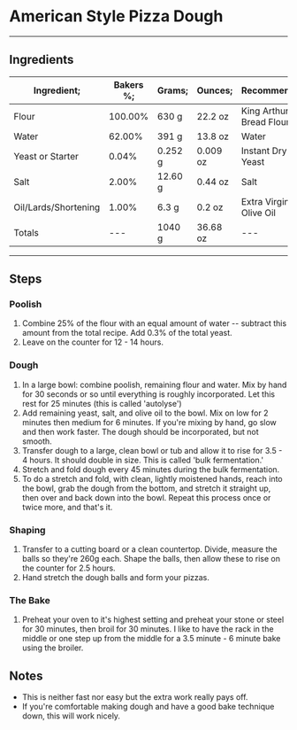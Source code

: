 # American Style Pizza Dough

---

## Ingredients

| Ingredient;          | Bakers %; | Grams;  | Ounces;  | Recommended             |
|----------------------|-----------|---------|----------|-------------------------|
| Flour                | 100.00%   | 630 g   | 22.2 oz  | King Arthur Bread Flour |
| Water                | 62.00%    | 391 g   | 13.8 oz  | Water                   |
| Yeast or Starter     | 0.04%     | 0.252 g | 0.009 oz | Instant Dry Yeast       |
| Salt                 | 2.00%     | 12.60 g | 0.44 oz  | Salt                    |
| Oil/Lards/Shortening | 1.00%     | 6.3 g   | 0.2 oz   | Extra Virgin Olive Oil  |
| Totals               | ---       | 1040 g  | 36.68 oz | ---                     |


---

## Steps

### Poolish
1. Combine 25% of the flour with an equal amount of water -- subtract this amount from the total recipe. Add 0.3% of the total yeast.
2. Leave on the counter for 12 - 14 hours.


### Dough
1. In a large bowl: combine poolish, remaining flour and water. Mix by hand for 30 seconds or so until everything is roughly incorporated. Let this rest for 25 minutes (this is called 'autolyse')
2. Add remaining yeast, salt, and olive oil to the bowl. Mix on low for 2 minutes then medium for 6 minutes. If you're mixing by hand, go slow and then work faster. The dough should be incorporated, but not smooth.
3. Transfer dough to a large, clean bowl or tub and allow it to rise for 3.5 - 4 hours. It should double in size. This is called 'bulk fermentation.'
4. Stretch and fold dough every 45 minutes during the bulk fermentation.
5. To do a stretch and fold, with clean, lightly moistened hands, reach into the bowl, grab the dough from the bottom, and stretch it straight up, then over and back down into the bowl. Repeat this process once or twice more, and that's it.


### Shaping
1. Transfer to a cutting board or a clean countertop. Divide, measure the balls so they're 260g each. Shape the balls, then allow these to rise on the counter for 2.5 hours.
2. Hand stretch the dough balls and form your pizzas.


### The Bake
1. Preheat your oven to it's highest setting and preheat your stone or steel for 30 minutes, then broil for 30 minutes. I like to have the rack in the middle or one step up from the middle for a 3.5 minute - 6 minute bake using the broiler.


## Notes
* This is neither fast nor easy but the extra work really pays off.
* If you're comfortable making dough and have a good bake technique down, this will work nicely.
